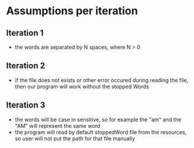 # Assumptions per iteration

## Iteration 1
- the words are separated by N spaces,  where N > 0

## Iteration 2
- if the file does not exists or other error occured during reading the file, then our program will work without the stopped Words

## Iteration 3
- the words will be case in sensitive, so for example the "am" and the "AM" will represent the same word
- the program will read by default stoppedWord file from the resources, so user will not put the path for that file manually
